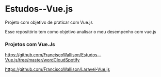 # Estudos--Vue.js
Projeto com objetivo de praticar com Vue.js

Esse repositório tem como objetivo analisar o meu desempenho com vue.js

### Projetos com Vue.Js

https://github.com/FranciscoWallison/Estudos--Vue.js/tree/master/wordCloudSpotify

https://github.com/FranciscoWallison/Laravel-Vue.js
